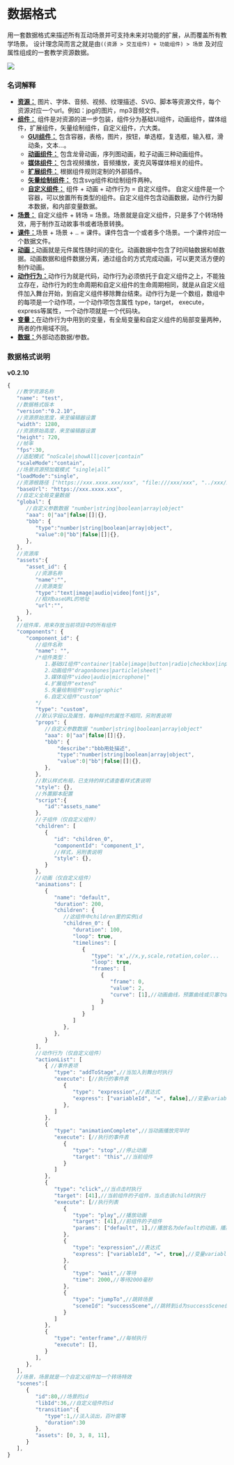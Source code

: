 # 数据格式

用一套数据格式来描述所有互动场景并可支持未来对功能的扩展，从而覆盖所有教学场景。
设计理念简而言之就是由`((资源 > 交互组件) + 功能组件) > 场景` 及对应属性组成的一套教学资源数据。

[![](../assets/data.png)](https://naotu.baidu.com/file/31d88d6860e2f2d1f1c77a85806ee64f?token=5d508053eb862955)

### 名词解释
- [**资源：**](resource.md) 图片、字体、音频、视频、纹理描述、SVG、脚本等资源文件，每个资源对应一个url。例如：jpg的图片，mp3音频文件。
- [**组件：**](component.md) 组件是对资源的进一步包装，组件分为基础UI组件，动画组件，媒体组件，扩展组件，矢量绘制组件，自定义组件，六大类。
    + [**GUI组件：**](component-gui.md) 包含容器，表格，图片，按钮，单选框，复选框，输入框，滑动条，文本...。
    + [**动画组件：**]() 包含龙骨动画，序列图动画，粒子动画三种动画组件。
    + [**媒体组件：**]() 包含视频播放，音频播放，麦克风等媒体相关的组件。
    + [**扩展组件：**]() 根据组件规则定制的外部插件。
    + [**矢量绘制组件：**]() 包含svg组件和绘制组件两种。
    + [**自定义组件：**]() 组件 + 动画 + 动作行为 = 自定义组件。 自定义组件是一个容器，可以放置所有类型的组件。自定义组件包含动画数据，动作行为脚本数据，和内部变量数据。
- [**场景：**](scene.md) 自定义组件 + 转场 = 场景。场景就是自定义组件，只是多了个转场特效，用于制作互动故事书或者场景转换。
- [**课件：**]()场景 + 场景 + .. = 课件。课件包含一个或者多个场景。一个课件对应一个数据文件。
- [**动画：**](animation.md)动画就是元件属性随时间的变化。动画数据中包含了时间轴数据和帧数据。动画数据和组件数据分离，通过组合的方式完成动画，可以更灵活方便的制作动画。
- [**动作行为：**]()动作行为就是代码，动作行为必须依托于自定义组件之上，不能独立存在，动作行为的生命周期和自定义组件的生命周期相同，就是从自定义组件加入舞台开始，到自定义组件移除舞台结束。动作行为是一个数组，数组中的每项是一个动作项，一个动作项包含属性 type，target， execute，express等属性，一个动作项就是一个代码块。
- [**变量：**]()在动作行为中用到的变量，有全局变量和自定义组件的局部变量两种，两者的作用域不同。
- [**数据：**]()外部动态数据/参数。

### 数据格式说明
<div class="panelHeader pdl mt1"><b>v0.2.10</b></div>

```js
{
   //教学资源名称
   "name": "test",
   //数据格式版本
   "version":"0.2.10",
   //资源原始宽度，来至编辑器设置
   "width": 1280,
   //资源原始高度，来至编辑器设置
   "height": 720,
   //帧率
   "fps":30,
   //适配模式 “noScale|showAll|cover|contain”
   "scaleMode":"contain",
   //场景资源预加载模式 “single|all”
   "loadMode":"single",
   //资源根路径 ["https://xxx.xxxx.xxx/xxx", "file:///xxx/xxx", "../xxx/xx"]
   "baseUrl": "https://xxx.xxxx.xxx",
   //自定义全局变量数据
   "global": {
      //自定义参数数据 "number|string|boolean|array|object"
      "aaa": 0|"aa"|false|[]|{},
      "bbb": {
         "type":"number|string|boolean|array|object",
         "value":0|"bb"|false|[]|{},
      },
   },
   //资源库
   "assets":{
      "asset_id": {
         //资源名称
         "name":"",
         //资源类型
         "type":"text|image|audio|video|font|js",
         //相对baseURL的地址
         "url":"",
      },
   },
   //组件库，用来存放当前项目中的所有组件
   "components": {
      "component_id": {
         //组件名称
         "name": "",
         /*组件类型：
            1.基础UI组件"container|table|image|button|radio|checkbox|input|slider|text|.."
            2.动画组件"dragonbones|particle|sheet|"
            3.媒体组件"video|audio|microphone|"
            4.扩展组件"extend"
            5.矢量绘制组件"svg|graphic"
            6.自定义组件"custom"
         */
         "type": "custom",
         //默认字段以及属性，每种组件的属性不相同，另附表说明
         "props": {
            //自定义参数数据 "number|string|boolean|array|object"
            "aaa": 0|"aa"|false|[]|{},
            "bbb": {
                "describe":"bbb用处描述",
                "type":"number|string|boolean|array|object",
                "value":0|"bb"|false|[]|{},
            },
         },
         //默认样式布局，已支持的样式请查看样式表说明
         "style": {},
         //外置脚本配置
         "script":{
            "id":"assets_name"
         },
         //子组件（仅自定义组件）
         "children": [
            {
               "id": "children_0",
               "componentId": "component_1",
               //样式，另附表说明
               "style": {},
            }
         },
         //动画（仅自定义组件）
         "animations": [
            {
               "name": "default",
               "duration": 200,
               "children": {
                  //这组件中children里的实例id
                  "children_0": {
                     "duration": 100,
                     "loop": true,
                     "timelines": [
                        {
                           "type": 'x',//x,y,scale,rotation,color...
                           "loop": true,
                           "frames": [
                              {
                                 "frame": 0,
                                 "value": 2,
                                 "curve": [1],//动画曲线，预置曲线或贝塞尔曲线
                              }
                           ]
                        }
                     ]
                  },
               },
            }
         ],
         //动作行为（仅自定义组件）
         "actionList": [
            { //事件表项
               "type": "addToStage",//当加入到舞台时执行
               "execute": [//执行的事件表
                  {
                     "type": "expression",//表达式
                     "express": ["variableId", "=", false],//变量variableId = false；
                  },
               ]
            },
            {
               "type": "animationComplete",//当动画播放完毕时
               "execute": [//执行的事件表
                  {
                     "type": "stop",//停止动画
                     "target": "this",//当前组件
                  }
               ]
            },
            {
               "type": "click",//当点击时执行
               "target": [41],//当前组件的子组件，当点击该child时执行
               "execute": [//执行列表
                  {
                     "type": "play",//播放动画
                     "target": [41],//前组件的子组件
                     "params": ["default", 1],//播放名为default的动画，播放1次
                  },
                  {
                     "type": "expression",//表达式
                     "express": ["variableId", "=", true],//变量variableId = true；
                  },
                  {
                     "type": "wait",//等待
                     "time": 2000,//等待2000毫秒
                  },
                  {
                     "type": "jumpTo",//跳转场景
                     "sceneId": "successScene",//跳转到id为successScene的场景
                  }
               ]
            },
            {
               "type": "enterframe",//每帧执行
               "execute": [],
            }
         ],
      },
   ],
   //场景，场景就是一个自定义组件加一个转场特效
   "scenes":[
      {
         "id":80,//场景的id
         "libId":36,//自定义组件的id
         "transition":{
            "type":1,//淡入淡出，百叶窗等
            "duration":30
         },
         "assets": [0, 3, 8, 11],
      }
   ],
}
```